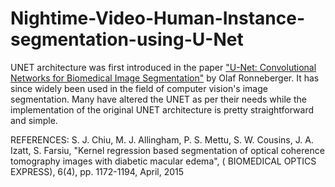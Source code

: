 # Nightime-Video-Human-Instance-segmentation-using-U-Net

UNET architecture was first introduced in the paper ["U-Net: Convolutional Networks for Biomedical Image Segmentation"](https://arxiv.org/pdf/1505.04597.pdf) by Olaf Ronneberger. It has since widely been used in the field of computer vision's image segmentation. Many have altered the UNET as per their needs while the implementation of the original UNET architecture is pretty straightforward and simple. 






REFERENCES:
S. J. Chiu, M. J. Allingham, P. S. Mettu, S. W. Cousins, J. A. Izatt, S. Farsiu, "Kernel regression based segmentation of optical coherence tomography images with diabetic macular edema", ( BIOMEDICAL OPTICS EXPRESS), 6(4), pp. 1172-1194, April, 2015
